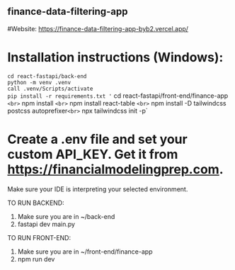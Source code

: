 ## finance-data-filtering-app

#Website:
https://finance-data-filtering-app-byb2.vercel.app/

# Installation instructions (Windows):
` cd react-fastapi/back-end ` <br>
` python -m venv .venv ` <br>
` call .venv/Scripts/activate  ` <br>
` pip install -r requirements.txt '
` cd react-fastapi/front-end/finance-app ` <br>
` npm install ` <br>
` npm install react-table ` <br>
` npm install -D tailwindcss postcss autoprefixer` <br>
` npx tailwindcss init -p` <br>

# Create a .env file and set your custom API_KEY. Get it from https://financialmodelingprep.com.

Make sure your IDE is interpreting your selected environment.

TO RUN BACKEND:
1. Make sure you are in ~/back-end
2. fastapi dev main.py

TO RUN FRONT-END:
1. Make sure you are in ~/front-end/finance-app
2. npm run dev
